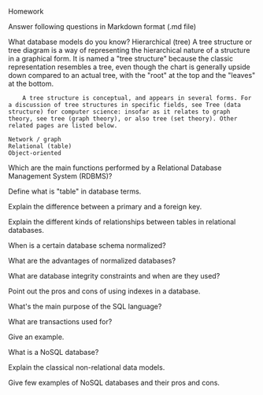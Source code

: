 Homework

Answer following questions in Markdown format (.md file)

What database models do you know?
	Hierarchical (tree)
		A tree structure or tree diagram is a way of representing the hierarchical nature of a structure in a graphical form. It is named a "tree structure" because the classic representation resembles a tree, even though the chart is generally upside down compared to an actual tree, with the "root" at the top and the "leaves" at the bottom.

		A tree structure is conceptual, and appears in several forms. For a discussion of tree structures in specific fields, see Tree (data structure) for computer science: insofar as it relates to graph theory, see tree (graph theory), or also tree (set theory). Other related pages are listed below.
		
	Network / graph
	Relational (table)
	Object-oriented
	
Which are the main functions performed by a Relational Database Management System (RDBMS)?
	
Define what is "table" in database terms.
	
Explain the difference between a primary and a foreign key.
	
Explain the different kinds of relationships between tables in relational databases.
	
When is a certain database schema normalized?
	
What are the advantages of normalized databases?
	
What are database integrity constraints and when are they used?
	
Point out the pros and cons of using indexes in a database.
	
What's the main purpose of the SQL language?
	
What are transactions used for?
	
Give an example.
	
What is a NoSQL database?
	
Explain the classical non-relational data models.
	
Give few examples of NoSQL databases and their pros and cons.
	